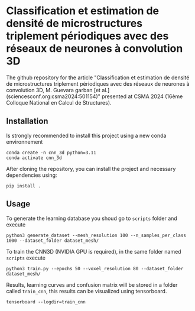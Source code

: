 # Classification et estimation de densité de microstructures triplement périodiques avec des réseaux de neurones à convolution 3D
The github repository for the article "Classification et estimation de densité de microstructures
triplement périodiques avec des réseaux de neurones à convolution 3D, M.
Guevara garban [et al.] (sciencesconf.org:csma2024:501154)" presented at CSMA
2024 (16ème Colloque National en Calcul de Structures).

## Installation

Is strongly recommended to install this project using a new conda environnement

```
conda create -n cnn_3d python=3.11
conda activate cnn_3d
```

After cloning the repository, you can install the project and necessary
dependencies using:

```
pip install .
```

## Usage

To generate the learning database you shoud go to `scripts` folder and execute

```
python3 generate_dataset --mesh_resolution 100 --n_samples_per_class 1000 --dataset_folder dataset_mesh/
```

To train the CNN3D (NVIDIA GPU is required), in the same folder named `scripts`
execute
```
python3 train.py --epochs 50 --voxel_resolution 80 --dataset_folder dataset_mesh/
```

Results, learning curves and confusion matrix will be stored in a folder called
`train_cnn`, this results can be visualized using tensorboard.

```
tensorboard --logdir=train_cnn
